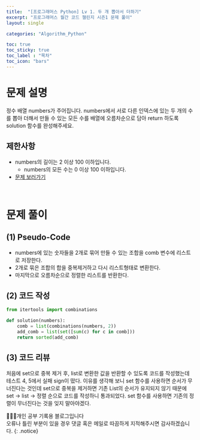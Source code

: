 ```yaml
---
title:  "[프로그래머스 Python] Lv 1. 두 개 뽑아서 더하기"
excerpt: "프로그래머스 월간 코드 챌린지 시즌1 문제 풀이"
layout: single

categories: "Algorithm_Python"

toc: true
toc_sticky: true
toc_label : "목차"
toc_icon: "bars"
---
```


# 문제 설명
정수 배열 numbers가 주어집니다. numbers에서 서로 다른 인덱스에 있는 두 개의 수를 뽑아 더해서 만들 수 있는 모든 수를 배열에 오름차순으로 담아 return 하도록 solution 함수를 완성해주세요.

## 제한사항
- numbers의 길이는 2 이상 100 이하입니다.
  - numbers의 모든 수는 0 이상 100 이하입니다.
- [문제 보러가기](https://school.programmers.co.kr/learn/courses/30/lessons/68644#)

<br>

# 문제 풀이
## (1) Pseudo-Code
- numbers에 있는 숫자들을 2개로 묶어 만들 수 있는 조합을 comb 변수에 리스트로 저장한다.
- 2개로 묶은 조합의 합을 중복제거하고 다시 리스트형태로 변환한다.
- 마지막으로 오름차순으로 정렬한 리스트를 반환한다.

## (2) 코드 작성
```python
from itertools import combinations

def solution(numbers):
    comb = list(combinations(numbers, 2))
    add_comb = list(set([sum(c) for c in comb]))
    return sorted(add_comb)
```

## (3) 코드 리뷰
처음에 set으로 중복 제거 후, list로 변환한 값을 반환할 수 있도록 코드를 작성했는데 테스트 4, 5에서 실패 sign이 떴다. 이유를 생각해 보니 set 함수를 사용하면 순서가 무너진다는 것인데 set으로 중복을 제거하면 기존 List의 순서가 유지되지 않기 때문에 set -> list -> 정렬 순으로 코드를 작성하니 통과되었다. set 함수를 사용하면 기존의 정렬이 무너진다는 것을 잊지 말아야겠다.

👩🏻‍💻개인 공부 기록용 블로그입니다
<br>오류나 틀린 부분이 있을 경우 댓글 혹은 메일로 따끔하게 지적해주시면 감사하겠습니다.
{: .notice}